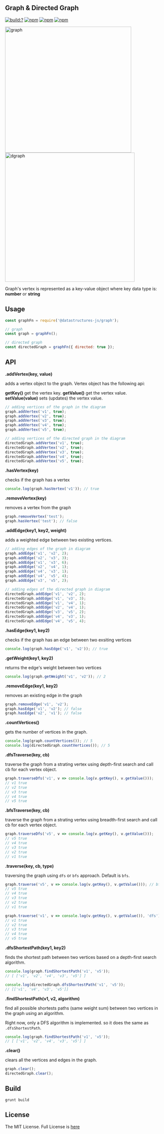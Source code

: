 ## Graph & Directed Graph

[![build:?](https://travis-ci.org/eyas-ranjous/datatructures-js/graph.svg?branch=master)](https://travis-ci.org/eyas-ranjous/datatructures-js/graph) 
[![npm](https://img.shields.io/npm/v/@datastructures-js/graph.svg)](https://www.npmjs.com/package/@datastructures-js/graph)
[![npm](https://img.shields.io/npm/dm/@datastructures-js/graph.svg)](https://www.npmjs.com/package/@datastructures-js/graph) [![npm](https://img.shields.io/badge/node-%3E=%206.0-blue.svg)](https://www.npmjs.com/package/@datastructures-js/graph)

<img width="413" alt="graph" src="https://user-images.githubusercontent.com/6517308/35762771-d25ff10a-0862-11e8-9302-812a36eddb9e.png">

<img width="424" alt="dgraph" src="https://user-images.githubusercontent.com/6517308/35762789-3f49bc06-0863-11e8-85ee-105b352b1aad.png">

Graph's vertex is represented as a key-value object where key data type is: **number** or **string**

## Usage
```js
const graphFn = require('@datastructures-js/graph');

// graph
const graph = graphFn();

// directed graph
const directedGraph = graphFn({ directed: true });
```

## API

**.addVertex(key, value)** 

adds a vertex object to the graph. Vertex object has the following api:

**getKey()** get the vertex key.
**getValue()** get the vertex value.
**setValue(value)** sets (updates) the vertex value.

```javascript
// adding vertices of the graph in the diagram
graph.addVertex('v1', true);
graph.addVertex('v2', true);
graph.addVertex('v3', true);
graph.addVertex('v4', true);
graph.addVertex('v5', true);

// adding vertices of the directed graph in the diagram
directedGraph.addVertex('v1', true);
directedGraph.addVertex('v2', true);
directedGraph.addVertex('v3', true);
directedGraph.addVertex('v4', true);
directedGraph.addVertex('v5', true);
```

**.hasVertex(key)**

checks if the graph has a vertex
```javascript
console.log(graph.hasVertex('v1')); // true
```

**.removeVertex(key)**

removes a vertex from the graph
```javascript
graph.removeVertex('test');
graph.hasVertex('test'); // false
```

**.addEdge(key1, key2, weight)**

adds a weighted edge between two existing vertices.
```javascript
// adding edges of the graph in diagram
graph.addEdge('v1', 'v2', 2);
graph.addEdge('v2', 'v3', 3);
graph.addEdge('v1', 'v3', 6);
graph.addEdge('v2', 'v4', 1);
graph.addEdge('v4', 'v3', 1);
graph.addEdge('v4', 'v5', 4);
graph.addEdge('v3', 'v5', 2);

// adding edges of the directed graph in diagram
directedGraph.addEdge('v1', 'v2', 2);
directedGraph.addEdge('v1', 'v3', 3);
directedGraph.addEdge('v1', 'v4', 1);
directedGraph.addEdge('v2', 'v4', 1);
directedGraph.addEdge('v3', 'v5', 2);
directedGraph.addEdge('v4', 'v3', 1);
directedGraph.addEdge('v4', 'v5', 4);
```

**.hasEdge(key1, key2)**

checks if the graph has an edge between two exsiting vertices
```javascript
console.log(graph.hasEdge('v1', 'v2')); // true
```

**.getWeight(key1, key2)** 

returns the edge's weight between two vertices
```javascript
console.log(graph.getWeight('v1', 'v2')); // 2
```

**.removeEdge(key1, key2)**

removes an existing edge in the graph
```javascript
graph.removeEdge('v1', 'v2');
graph.hasEdge('v1', 'v2'); // false
graph.hasEdge('v2', 'v1'); // false
```

**.countVertices()** 

gets the number of vertices in the graph.
```javascript
console.log(graph.countVertices()); // 5
console.log(directedGraph.countVertices()); // 5
```

**.dfsTraverse(key, cb)** 

traverse the graph from a strating vertex using depth-first search and call cb for each vertex object.
```js
graph.traverseDfs('v1', v => console.log(v.getKey(), v.getValue()));
// v1 true
// v2 true
// v3 true
// v4 true
// v5 true
```

**.bfsTraverse(key, cb)** 

traverse the graph from a strating vertex using breadth-first search and call cb for each vertex object.
```js
graph.traverseDfs('v5', v => console.log(v.getKey(), v.getValue()));
// v5 true
// v4 true
// v3 true
// v2 true
// v1 true
```

**.traverse(key, cb, type)**

traversing the graph using `dfs` or `bfs` approach. Default is `bfs`.
```js
graph.traverse('v5', v => console.log(v.getKey(), v.getValue())); // bfs default
// v5 true
// v4 true
// v3 true
// v2 true
// v1 true

graph.traverse('v1', v => console.log(v.getKey(), v.getValue()), 'dfs');
// v1 true
// v2 true
// v3 true
// v4 true
// v5 true
```

**.dfsShortestPath(key1, key2)**

finds the shortest path between two vertices based on a depth-first search algorithm.
```js
console.log(graph.findShortestPath('v1', 'v5'));
// [ ['v1', 'v2', 'v4', 'v3', 'v5'] ]

console.log(directedGraph.dfsShortestPath('v1', 'v5'));
// [['v1', 'v4', 'v3', 'v5']]
```

**.findShortestPath(v1, v2, algorithm)**

find all possible shortests paths (same weight sum) between two vertices in the graph using an algorithm.

Right now, only a DFS algorithm is implemented. so it does the same as `.dfsShortestPath`.
```javascript
console.log(graph.findShortestPath('v1', 'v5'));
// [ ['v1', 'v2', 'v4', 'v3', 'v5'] ]
```

**.clear()** 

clears all the vertices and edges in the graph.
```javascript
graph.clear();
directedGraph.clear();
```

## Build
```
grunt build
```

## License
The MIT License. Full License is [here](https://github.com/datastructures-js/graph/blob/master/LICENSE)
